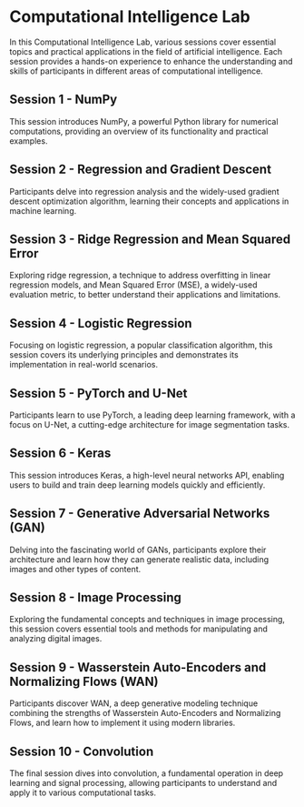 <!DOCTYPE html>
<html lang="en">
<head>
<meta charset="UTF-8">
<meta name="viewport" content="width=device-width, initial-scale=1.0">
</head>
<body>
<h1>Computational Intelligence Lab</h1>
<p>In this Computational Intelligence Lab, various sessions cover essential topics and practical applications in the field of artificial intelligence. Each session provides a hands-on experience to enhance the understanding and skills of participants in different areas of computational intelligence.</p>
<h2>Session 1 - NumPy</h2>
<p>This session introduces NumPy, a powerful Python library for numerical computations, providing an overview of its functionality and practical examples.</p>
<h2>Session 2 - Regression and Gradient Descent</h2>
<p>Participants delve into regression analysis and the widely-used gradient descent optimization algorithm, learning their concepts and applications in machine learning.</p>
<h2>Session 3 - Ridge Regression and Mean Squared Error</h2>
<p>Exploring ridge regression, a technique to address overfitting in linear regression models, and Mean Squared Error (MSE), a widely-used evaluation metric, to better understand their applications and limitations.</p>
<h2>Session 4 - Logistic Regression</h2>
<p>Focusing on logistic regression, a popular classification algorithm, this session covers its underlying principles and demonstrates its implementation in real-world scenarios.</p>
<h2>Session 5 - PyTorch and U-Net</h2>
<p>Participants learn to use PyTorch, a leading deep learning framework, with a focus on U-Net, a cutting-edge architecture for image segmentation tasks.</p>
<h2>Session 6 - Keras</h2>
<p>This session introduces Keras, a high-level neural networks API, enabling users to build and train deep learning models quickly and efficiently.</p>
<h2>Session 7 - Generative Adversarial Networks (GAN)</h2>
<p>Delving into the fascinating world of GANs, participants explore their architecture and learn how they can generate realistic data, including images and other types of content.</p>
<h2>Session 8 - Image Processing</h2>
<p>Exploring the fundamental concepts and techniques in image processing, this session covers essential tools and methods for manipulating and analyzing digital images.</p>
<h2>Session 9 - Wasserstein Auto-Encoders and Normalizing Flows (WAN)</h2>
<p>Participants discover WAN, a deep generative modeling technique combining the strengths of Wasserstein Auto-Encoders and Normalizing Flows, and learn how to implement it using modern libraries.</p>
<h2>Session 10 - Convolution</h2>
<p>The final session dives into convolution, a fundamental operation in deep learning and signal processing, allowing participants to understand and apply it to various computational tasks.</p>
</body>
</html>
